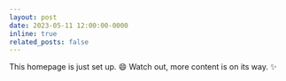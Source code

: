 ```yaml
---
layout: post
date: 2023-05-11 12:00:00-0000
inline: true
related_posts: false
---
```


This homepage is just set up. :smile: Watch out, more content is on its way. :sparkles:
